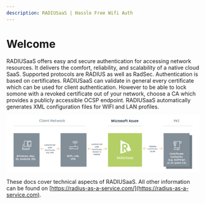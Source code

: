 ```yaml
---
description: RADIUSaaS | Hassle Free Wifi Auth
---
```


# Welcome

RADIUSaaS offers easy and secure authentication for accessing network resources. It delivers the comfort, reliability, and scalability of a native cloud SaaS. Supported protocols are RADIUS as well as RadSec. Authentication is based on certificates. RADIUSaaS can validate in general every certificate which can be used for client authentication. However to be able to lock somone with a revoked certificate out of your network, choose a CA which provides a publicly accessible OCSP endpoint. RADIUSaaS automatically generates XML configuration files for WIFI and LAN profiles.

![](.gitbook/assets/radius-aas-flow.png)

These docs cover technical aspects of RADIUSaaS. All other information can be found on [https://radius-as-a-service.com/](https://radius-as-a-service.com).
